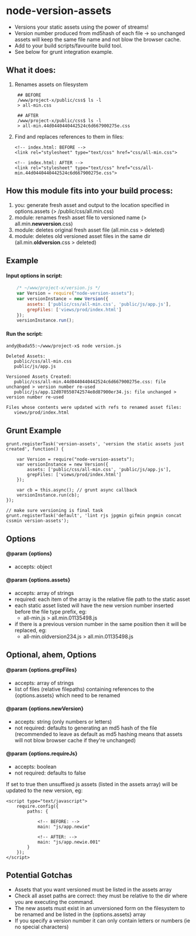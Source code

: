 # node-version-assets

- Versions your static assets using the power of streams!
- Version number produced from md5hash of each file -> so unchanged assets will keep the same file name and not blow the browser cache.
- Add to your build scripts/favourite build tool.
- See below for grunt integration example.


## What it does:
1. Renames assets on filesystem

		## BEFORE
		/www/project-x/public/css$ ls -l
		> all-min.css

		## AFTER
		/www/project-x/public/css$ ls -l
		> all-min.44d0440440442524c6d667900275e.css

2.  Find and replaces references to them in files:

		<!-- index.html: BEFORE -->
		<link rel="stylesheet" type="text/css" href="css/all-min.css">

		<!-- index.html: AFTER -->
		<link rel="stylesheet" type="text/css" href="css/all-min.44d0440440442524c6d667900275e.css">


## How this module fits into your build process:
1. you:		generate fresh asset and output to the location specified in options.assets (> /public/css/all.min.css)
2. module: 	renames fresh asset file to versioned name (> all.min.__newversion__.css)
3. module: 	deletes original fresh asset file (all.min.css > deleted)
4. module: 	deletes old versioned asset files in the same dir (all.min.__oldversion__.css > deleted)


## Example

#### Input options in script:
```JavaScript
	/* ~/www/project-x/version.js */
	var Version = require("node-version-assets");
	var versionInstance = new Version({
		assets: ['public/css/all-min.css', 'public/js/app.js'],
		grepFiles: ['views/prod/index.html']
	});
	versionInstance.run();
```

#### Run the script:
	andy@bada55:~/www/project-x$ node version.js

	Deleted Assets:
	   public/css/all-min.css
	   public/js/app.js

	Versioned Assets Created:
	   public/css/all-min.44d0440440442524c6d667900275e.css: file unchanged > version number re-used
	   public/js/app.12d070550742574e8d87900er34.js: file unchanged > version number re-used

	Files whose contents were updated with refs to renamed asset files:
	   views/prod/index.html


## Grunt Example

	grunt.registerTask('version-assets', 'version the static assets just created', function() {

		var Version = require("node-version-assets");
		var versionInstance = new Version({
			assets: ['public/css/all-min.css', 'public/js/app.js'],
			grepFiles: ['views/prod/index.html']
		});

		var cb = this.async(); // grunt async callback
		versionInstance.run(cb);
	});

	// make sure versioning is final task
	grunt.registerTask('default', 'lint rjs jpgmin gifmin pngmin concat cssmin version-assets');


## Options

#### @param {options}
- accepts: object

#### @param {options.assets}
- accepts: array of strings
- required: each item of the array is the relative file path to the static asset
- each static asset listed will have the new version number inserted before the file type prefix, eg:
	- all-min.js > all.min.01135498.js
- if there is a previous version number in the same position then it will be replaced, eg:
	- all-min.oldversion234.js > all.min.01135498.js


## Optional, ahem, Options

#### @param {options.grepFiles}
- accepts: array of strings
- list of files (relative filepaths) containing references to the {options.assets} which need to be renamed


#### @param {options.newVersion}
- accepts: string (only numbers or letters)
- not required: defaults to generating an md5 hash of the file (recommended to leave as default as md5 hashing means that assets will not blow browser cache if they're unchanged)


#### @param {options.requireJs}
- accepts: boolean
- not required: defaults to false

If set to true then unsuffixed js assets (listed in the assets array) will be updated to the new version, eg:

	<script type="text/javascript">
		require.config({
			paths: {

				<!-- BEFORE: -->
				main: "js/app.newie"

				<!-- AFTER: -->
				main: "js/app.newie.001"
			}
		});
	</script>



## Potential Gotchas
- Assets that you want versioned must be listed in the assets array
- Check all asset paths are correct: they must be relative to the dir where you are executing the command.
- The new assets must exist in an unversioned form on the filesystem to be renamed and be listed in the {options.assets} array
- If you specify a version number it can only contain letters or numbers (ie no special characters)
